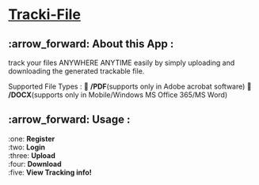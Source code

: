 # <h1><a href="https://tracki-file.herokuapp.com/">Tracki-File</a></h1>


<h2> :arrow_forward: About this App :</h2>


track your files ANYWHERE ANYTIME easily by simply uploading and downloading the generated trackable file.

Supported File Types :
:small_blue_diamond: <b>/PDF</b>(supports only in Adobe acrobat software)
:small_blue_diamond: <b>/DOCX</b>(supports only in Mobile/Windows MS Office 365/MS Word)


<h2> :arrow_forward: Usage : </h2> 
:one: <b>Register</b><br>
:two: <b>Login</b><br>
:three: <b>Upload</b><br>
:four: <b>Download</b><br>
:five: <b>View Tracking info!</b><br>
